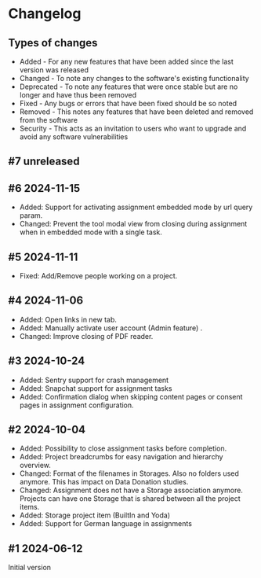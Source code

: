 # Changelog

## Types of changes

* Added - For any new features that have been added since the last version was released
* Changed - To note any changes to the software's existing functionality
* Deprecated - To note any features that were once stable but are no longer and have thus been removed
* Fixed - Any bugs or errors that have been fixed should be so noted
* Removed - This notes any features that have been deleted and removed from the software
* Security - This acts as an invitation to users who want to upgrade and avoid any software vulnerabilities

## \#7 unreleased

## \#6 2024-11-15

* Added: Support for activating assignment embedded mode by url query param.
* Changed: Prevent the tool modal view from closing during assignment when in embedded mode with a single task.

## \#5 2024-11-11

* Fixed: Add/Remove people working on a project.

## \#4 2024-11-06

* Added: Open links in new tab.
* Added: Manually activate user account (Admin feature)  .
* Changed: Improve closing of PDF reader.

## \#3 2024-10-24

* Added: Sentry support for crash management
* Added: Snapchat support for assignment tasks
* Added: Confirmation dialog when skipping content pages or consent pages in assignment configuration.

## \#2 2024-10-04

* Added: Possibility to close assignment tasks before completion.
* Added: Project breadcrumbs for easy navigation and hierarchy overview.
* Changed: Format of the filenames in Storages. Also no folders used anymore. This has impact on Data Donation studies.
* Changed: Assignment does not have a Storage association anymore. Projects can have one Storage that is shared between all the project items.
* Added: Storage project item (BuiltIn and Yoda)
* Added: Support for German language in assignments

## \#1 2024-06-12

Initial version
